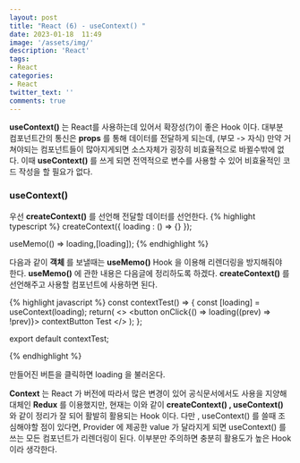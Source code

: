 ```yaml
---
layout: post
title: "React (6) - useContext() "
date: 2023-01-18  11:49
image: '/assets/img/'
description: 'React'
tags:
- React
categories:
- React
twitter_text: ''
comments: true
---
```

__useContext()__ 는 React를 사용하는데 있어서 확장성(?)이 좋은 Hook 이다.
대부분 컴포넌트간의 통신은 __props__ 를 통해 데이터를 전달하게 되는데, (부모 -> 자식)
만약 거쳐야되는 컴포넌트들이 많아지게되면 소스자체가 굉장히 비효율적으로 바뀔수밖에 없다.
이때 __useContext()__ 를 쓰게 되면 전역적으로 변수를 사용할 수 있어 비효율적인 코드 작성을 할 필요가 없다.

### useContext() ###
우선 __createContext()__ 를 선언해 전달할 데이터를 선언한다.
{% highlight typescript %}
createContext({
   loading : () => {}
});

useMemo(() => loading,[loading]);
{% endhighlight %}

다음과 같이 __객체__ 를 보낼때는 __useMemo()__ Hook 을 이용해 리렌더링을 방지해줘야 한다.
__useMemo()__ 에 관한 내용은 다음글에 정리하도록 하겠다.
__createContext()__ 를 선언해주고 사용할 컴포넌트에 사용하면 된다.

{% highlight javascript %}
const contextTest() => {
   const [loading] = useContext(loading);
   return(
      <>
      <button onClick{() => loading((prev) => !prev)}> contextButton Test </button>
      </>
   );
};

export default contextTest;

{% endhighlight %}

만들어진 버튼을 클릭하면 loading 을 불러온다.

__Context__ 는 React 가 버전에 따라서 많은 변경이 있어 공식문서에서도 사용을 지양해 대체인 __Redux__ 를 이용했지만,
현재는 이와 같이 __createContext() , useContext()__ 와 같이 정리가 잘 되어 활발히 활용되는 Hook 이다.
다만 , useContext() 를 쓸때 조심해야할 점이 있다면, Provider 에 제공한 value 가 달라지게 되면 useContext() 를 쓰는 모든 컴포넌트가
리렌더링이 된다. 이부분만 주의하면 충분히 활용도가 높은 Hook 이라 생각한다.